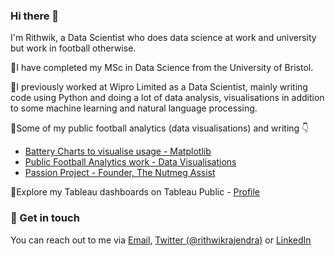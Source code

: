 ### Hi there 👋

I'm Rithwik, a Data Scientist who does data science at work and university but work in football otherwise.

🔸I have completed my MSc in Data Science from the University of Bristol.

🔸I previously worked at Wipro Limited as a Data Scientist, mainly writing code using Python and doing a lot of data analysis, visualisations in addition to some machine learning and natural language processing.

🔸Some of my public football analytics (data visualisations) and writing 👇

   - [Battery Charts to visualise usage - Matplotlib](https://matplotlib.org/matplotblog/posts/visualising-usage-using-batteries/)
   - [Public Football Analytics work - Data Visualisations](https://twitter.com/i/events/1438470740441976843?s=20)
   - [Passion Project - Founder, The Nutmeg Assist](https://nutmegassist.com/)
   
🔸Explore my Tableau dashboards on Tableau Public - [Profile](https://public.tableau.com/app/profile/rithwik.rajendran)

### 📮 Get in touch

You can reach out to me via [Email](mailto:rithwikrajendran@gmail.com), [Twitter (@rithwikrajendra)](https://twitter.com/rithwikrajendra) or [LinkedIn](https://www.linkedin.com/in/rithwikrajendran/)

<!--
**rithwikrajendran/rithwikrajendran** is a ✨ _special_ ✨ repository because its `README.md` (this file) appears on your GitHub profile.

Here are some ideas to get you started:

- 🔭 I’m currently working on ...
- 🌱 I’m currently learning ...
- 👯 I’m looking to collaborate on ...
- 🤔 I’m looking for help with ...
- 💬 Ask me about ...
- 📫 How to reach me: ...
- 😄 Pronouns: ...
- ⚡ Fun fact: ...
-->
